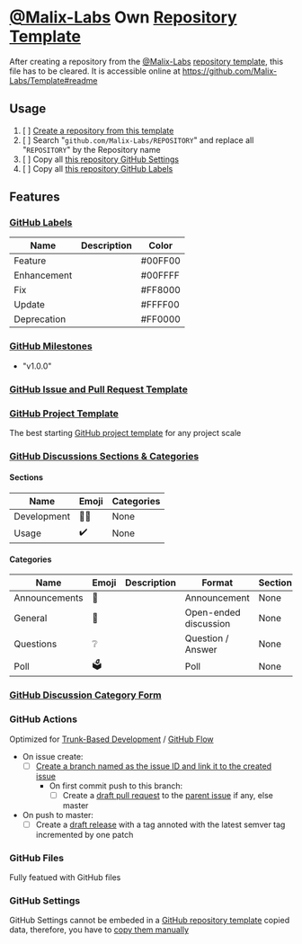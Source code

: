 # [@Malix-Labs](https://github.com/Malix-Labs) Own [Repository Template](https://docs.github.com/repositories/creating-and-managing-repositories/creating-a-repository-from-a-template)

After creating a repository from the [@Malix-Labs](https://github.com/Malix-Labs) [repository template](https://docs.github.com/repositories/creating-and-managing-repositories/creating-a-repository-from-a-template), this file has to be cleared.
It is accessible online at <https://github.com/Malix-Labs/Template#readme>

## Usage

1. [ ] [Create a repository from this template](https://docs.github.com/repositories/creating-and-managing-repositories/creating-a-repository-from-a-template#creating-a-repository-from-a-template)
2. [ ] Search "`github.com/Malix-Labs/REPOSITORY`" and replace all "`REPOSITORY`" by the Repository name
3. [ ] Copy all [this repository GitHub Settings](https://github.com/Malix-Labs/Template#github-settings)
4. [ ] Copy all [this repository GitHub Labels](https://github.com/Malix-Labs/Template#github-labels)

## Features

### [GitHub Labels](https://docs.github.com/issues/using-labels-and-milestones-to-track-work/managing-labels)

| Name        | Description | Color   |
| ----------- | ----------- | ------- |
| Feature     |             | #00FF00 |
| Enhancement |             | #00FFFF |
| Fix         |             | #FF8000 |
| Update      |             | #FFFF00 |
| Deprecation |             | #FF0000 |

### [GitHub Milestones](https://docs.github.com/issues/using-labels-and-milestones-to-track-work/creating-and-editing-milestones-for-issues-and-pull-requests)

- "v1.0.0"

### [GitHub Issue and Pull Request Template](https://docs.github.com/communities/using-templates-to-encourage-useful-issues-and-pull-requests/about-issue-and-pull-request-templates)

### [GitHub Project Template](https://docs.github.com/issues/planning-and-tracking-with-projects/managing-your-project/managing-project-templates-in-your-organization#copying-a-project-as-a-template)

The best starting [GitHub project template](https://docs.github.com/issues/planning-and-tracking-with-projects/managing-your-project/managing-project-templates-in-your-organization#copying-a-project-as-a-template) for any project scale

### [GitHub Discussions Sections & Categories](https://docs.github.com/discussions/managing-discussions-for-your-community/managing-categories-for-discussions)

#### Sections

| Name        | Emoji | Categories |
| ----------- | ----- | ---------- |
| Development | 🧑‍💻     | None       |
| Usage       | ✔️     | None       |

#### Categories

| Name          | Emoji | Description | Format                | Section |
| ------------- | ----- | ----------- | --------------------- | ------- |
| Announcements | 📣     |             | Announcement          | None    |
| General       | 💬     |             | Open-ended discussion | None    |
| Questions     | ❔     |             | Question / Answer     | None    |
| Poll          | 🗳️     |             | Poll                  | None    |

### [GitHub Discussion Category Form](https://docs.github.com/discussions/managing-discussions-for-your-community/creating-discussion-category-forms)

### GitHub Actions

Optimized for [Trunk-Based Development](https://trunkbaseddevelopment.com/) / [GitHub Flow](https://docs.github.com/get-started/using-github/github-flow)

- On issue create:
	- [ ] [Create a branch named as the issue ID and link it to the created issue](https://docs.github.com/issues/tracking-your-work-with-issues/creating-a-branch-for-an-issue)
		- On first commit push to this branch:
			- [ ] Create a [draft pull request](https://docs.github.com/pull-requests/collaborating-with-pull-requests/proposing-changes-to-your-work-with-pull-requests/changing-the-stage-of-a-pull-request#marking-a-pull-request-as-ready-for-review) to the [parent issue](https://docs.github.com/issues/managing-your-tasks-with-tasklists/about-tasklists#about-tasklists-and-issue-hierarchy:~:text=You%20can%20create-,parent,-and%20child%20relationships) if any, else master
- On push to master:
	- [ ] Create a [draft release](https://docs.github.com/repositories/releasing-projects-on-github/managing-releases-in-a-repository#:~:text=release%20later%2C%20click-,Save%20draft,-.%20You%20can%20then) with a tag annoted with the latest semver tag incremented by one patch

### GitHub Files

Fully featued with GitHub files

### GitHub Settings

GitHub Settings cannot be embeded in a [GitHub repository template](https://docs.github.com/repositories/creating-and-managing-repositories/creating-a-repository-from-a-template) copied data, therefore, you have to [copy them manually](https://github.com/Malix-Labs/Template#github-settings)

<!--
1.
-->
